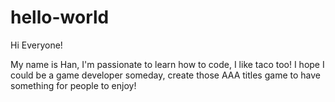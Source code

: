 # hello-world

Hi Everyone!

My name is Han, I'm passionate to learn how to code, I like taco too!
I hope I could be a game developer someday, create those AAA titles game to have something for people to enjoy!
